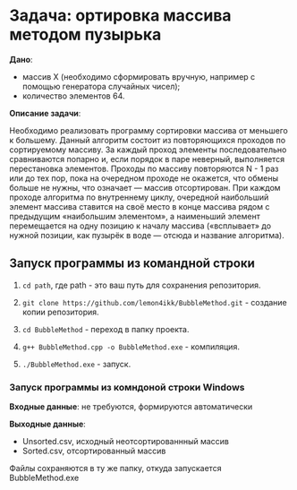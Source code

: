 # Задача: ортировка массива методом пузырька

**Дано**:  

- массив X (необходимо сформировать вручную, например с помощью
генератора случайных чисел);
- количество элементов 64.

**Описание задачи**:

Необходимо реализовать программу сортировки массива от меньшего к
большему. Данный алгоритм состоит из повторяющихся проходов по сортируемому
массиву. За каждый проход элементы последовательно сравниваются попарно и, если
порядок в паре неверный, выполняется перестановка элементов. Проходы по массиву
повторяются N - 1 раз или до тех пор, пока на очередном проходе не окажется, что
обмены больше не нужны, что означает — массив отсортирован. При каждом проходе
алгоритма по внутреннему циклу, очередной наибольший элемент массива ставится на
своё место в конце массива рядом с предыдущим «наибольшим элементом», а
наименьший элемент перемещается на одну позицию к началу массива («всплывает»
до нужной позиции, как пузырёк в воде — отсюда и название алгоритма).

## Запуск программы из командной строки

1. ``` cd path ```, где path - это ваш путь для сохранения репозитория.

2. ``` git clone https://github.com/lemon4ikk/BubbleMethod.git ``` - создание копии репозитория.

3. ``` cd BubbleMethod ``` - переход в папку проекта.

4. ``` g++ BubbleMethod.cpp -o BubbleMethod.exe ``` - компиляция.

5. ``` ./BubbleMethod.exe ``` - запуск.

### Запуск программы из комндоной строки Windows

**Входные данные**: не требуются, формируются автоматически

**Выходные данные**:

- Unsorted.csv, исходный неотсортированнный массив
- Sorted.csv, отсортированный массив

Файлы сохраняются в ту же папку, откуда запускается BubbleMethod.exe
